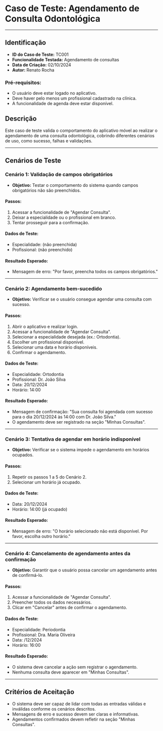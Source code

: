 # Caso de Teste: Agendamento de Consulta Odontológica

---

## Identificação

- **ID do Caso de Teste:** TC001  
- **Funcionalidade Testada:** Agendamento de consultas  
- **Data de Criação:** 02/10/2024  
- **Autor:** Renato Rocha  

### Pré-requisitos:
- O usuário deve estar logado no aplicativo.  
- Deve haver pelo menos um profissional cadastrado na clínica.  
- A funcionalidade de agenda deve estar disponível.  

## Descrição
Este caso de teste valida o comportamento do aplicativo móvel ao realizar o agendamento de uma consulta odontológica, cobrindo diferentes cenários de uso, como sucesso, falhas e validações.

---

## Cenários de Teste

### **Cenário 1: Validação de campos obrigatórios**

- **Objetivo:** Testar o comportamento do sistema quando campos obrigatórios não são preenchidos.  

#### **Passos:**
1. Acessar a funcionalidade de "Agendar Consulta".  
2. Deixar a especialidade ou o profissional em branco.  
3. Tentar prosseguir para a confirmação.  

#### **Dados de Teste:**
- Especialidade: (não preenchida)  
- Profissional: (não preenchido)  

#### **Resultado Esperado:**
- Mensagem de erro: "Por favor, preencha todos os campos obrigatórios."

---

### **Cenário 2: Agendamento bem-sucedido**

- **Objetivo:** Verificar se o usuário consegue agendar uma consulta com sucesso.  

#### **Passos:**
1. Abrir o aplicativo e realizar login.  
2. Acessar a funcionalidade de "Agendar Consulta".  
3. Selecionar a especialidade desejada (ex.: Ortodontia).  
4. Escolher um profissional disponível.  
5. Selecionar uma data e horário disponíveis.  
6. Confirmar o agendamento.  

#### **Dados de Teste:**
- Especialidade: Ortodontia  
- Profissional: Dr. João Silva  
- Data: 20/12/2024  
- Horário: 14:00  

#### **Resultado Esperado:**
- Mensagem de confirmação: "Sua consulta foi agendada com sucesso para o dia 20/12/2024 às 14:00 com Dr. João Silva."  
- O agendamento deve ser registrado na seção "Minhas Consultas".

---

### **Cenário 3: Tentativa de agendar em horário indisponível**

- **Objetivo:** Verificar se o sistema impede o agendamento em horários ocupados.  

#### **Passos:**
1. Repetir os passos 1 a 5 do Cenário 2.  
2. Selecionar um horário já ocupado.  

#### **Dados de Teste:**
- Data: 20/12/2024  
- Horário: 14:00 (já ocupado)  

#### **Resultado Esperado:**
- Mensagem de erro: "O horário selecionado não está disponível. Por favor, escolha outro horário."

---

### **Cenário 4: Cancelamento de agendamento antes da confirmação**

- **Objetivo:** Garantir que o usuário possa cancelar um agendamento antes de confirmá-lo.  

#### **Passos:**
1. Acessar a funcionalidade de "Agendar Consulta".  
2. Preencher todos os dados necessários.  
3. Clicar em "Cancelar" antes de confirmar o agendamento.  

#### **Dados de Teste:**
- Especialidade: Periodontia  
- Profissional: Dra. Maria Oliveira  
- Data: /12/2024  
- Horário: 16:00  

#### **Resultado Esperado:**
- O sistema deve cancelar a ação sem registrar o agendamento.  
- Nenhuma consulta deve aparecer em "Minhas Consultas".

---

## Critérios de Aceitação

- O sistema deve ser capaz de lidar com todas as entradas válidas e inválidas conforme os cenários descritos.  
- Mensagens de erro e sucesso devem ser claras e informativas.  
- Agendamentos confirmados devem refletir na seção "Minhas Consultas".
